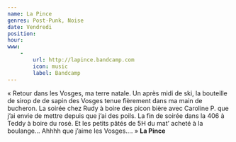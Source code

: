 ```yaml
---
name: La Pince
genres: Post-Punk, Noise
date: Vendredi
position:
hour:
www:
    -
        url: http://lapince.bandcamp.com
        icon: music
        label: Bandcamp
---
```

« Retour dans les Vosges, ma terre natale. Un après midi de ski, la bouteille de sirop de de sapin des Vosges tenue fièrement dans ma main de bucheron. La soirée chez Rudy à boire des picon bière avec Caroline P. que j’ai envie de mettre depuis que j’ai des poils. La fin de soirée dans la 406 à Teddy à boire du rosé. Et les petits pâtés de 5H du mat’ acheté à la boulange… Ahhhh que j’aime les Vosges…. » **La Pince**
